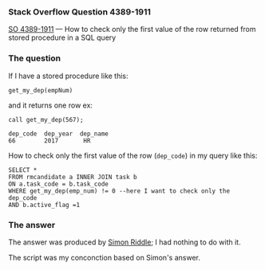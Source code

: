### Stack Overflow Question 4389-1911

[SO 4389-1911](https://stackoverflow.com/q/43891911) &mdash;
How to check only the first value of the row returned from stored procedure in a SQL query

### The question

If I have a stored procedure like this:

    get_my_dep(empNum)

and it returns one row ex:

    call get_my_dep(567);

    dep_code  dep_year  dep_name
    66        2017       HR

How to check only the first value of the row (`dep_code`) in my query like this:

    SELECT * 
    FROM rmcandidate a INNER JOIN task b
    ON a.task_code = b.task_code
    WHERE get_my_dep(emp_num) != 0 --here I want to check only the dep_code
    AND b.active_flag =1

### The answer

The answer was produced by [Simon
Riddle](https://stackoverflow.com/users/7630698/simon-riddle); I had
nothing to do with it.

The script was my conconction based on Simon's answer.

